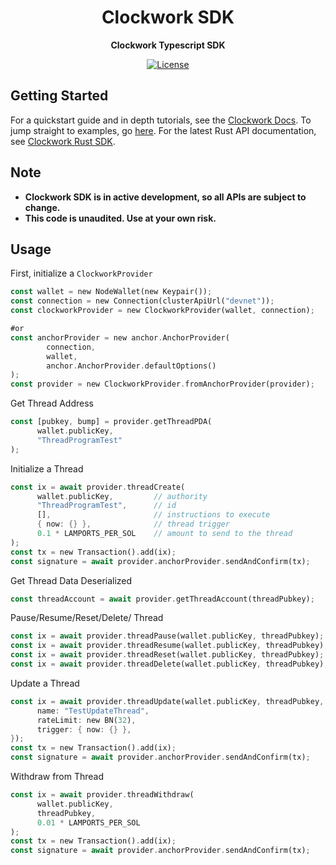<h1 align="center">Clockwork SDK</h1>
<p align="center"><strong>Clockwork Typescript SDK</strong></p>

<div align="center">

  <a href="https://opensource.org/licenses/MIT">![License](https://img.shields.io/badge/License-MIT-yellow.svg)</a>  

</div>

## Getting Started

For a quickstart guide and in depth tutorials, see the [Clockwork Docs](https://docs.clockwork.xyz/about/readme).
To jump straight to examples, go [here](https://github.com/clockwork-xyz/sdk/tree/main/tests). For the latest Rust API documentation, see [Clockwork Rust SDK](https://docs.rs/clockwork-sdk/latest/clockwork_sdk/).

## Note

- **Clockwork SDK is in active development, so all APIs are subject to change.**
- **This code is unaudited. Use at your own risk.**

## Usage

First, initialize a `ClockworkProvider`

```rust
const wallet = new NodeWallet(new Keypair());
const connection = new Connection(clusterApiUrl("devnet"));
const clockworkProvider = new ClockworkProvider(wallet, connection);

#or
const anchorProvider = new anchor.AnchorProvider(
        connection,
        wallet,
        anchor.AnchorProvider.defaultOptions()
);
const provider = new ClockworkProvider.fromAnchorProvider(provider);
```

Get Thread Address

```rust
const [pubkey, bump] = provider.getThreadPDA(
      wallet.publicKey,
      "ThreadProgramTest"
);
```

Initialize a Thread

```rust
const ix = await provider.threadCreate(
      wallet.publicKey,         // authority
      "ThreadProgramTest",      // id
      [],                       // instructions to execute
      { now: {} },              // thread trigger
      0.1 * LAMPORTS_PER_SOL    // amount to send to the thread
);
const tx = new Transaction().add(ix);
const signature = await provider.anchorProvider.sendAndConfirm(tx);
```

Get Thread Data Deserialized

```rust
const threadAccount = await provider.getThreadAccount(threadPubkey);
```

Pause/Resume/Reset/Delete/ Thread

```rust
const ix = await provider.threadPause(wallet.publicKey, threadPubkey);
const ix = await provider.threadResume(wallet.publicKey, threadPubkey);
const ix = await provider.threadReset(wallet.publicKey, threadPubkey);
const ix = await provider.threadDelete(wallet.publicKey, threadPubkey);
```

Update a Thread

```rust
const ix = await provider.threadUpdate(wallet.publicKey, threadPubkey, {
      name: "TestUpdateThread",
      rateLimit: new BN(32),
      trigger: { now: {} },
});
const tx = new Transaction().add(ix);
const signature = await provider.anchorProvider.sendAndConfirm(tx);
```

Withdraw from Thread

```rust
const ix = await provider.threadWithdraw(
      wallet.publicKey,
      threadPubkey,
      0.01 * LAMPORTS_PER_SOL
);
const tx = new Transaction().add(ix);
const signature = await provider.anchorProvider.sendAndConfirm(tx);
```
